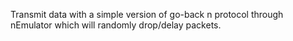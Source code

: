 Transmit data with a simple version of go-back n protocol through nEmulator which will randomly drop/delay packets. 